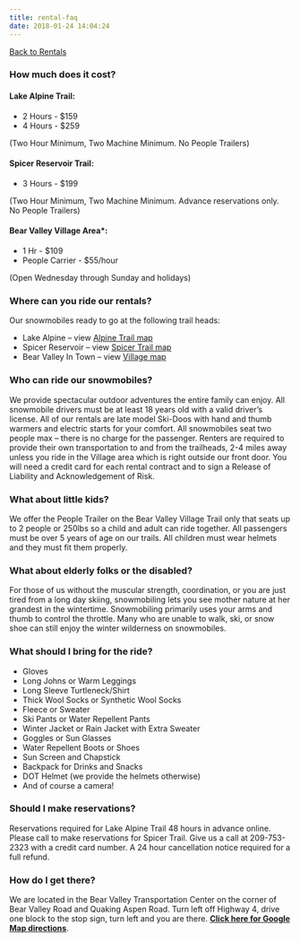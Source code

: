 ```yaml
---
title: rental-faq
date: 2018-01-24 14:04:24
---
```


<a href="/rentals" class="btn btn-primary"><i class="fa fa-arrow-circle-left"></i> Back to Rentals</a>

### How much does it cost?

#### Lake Alpine Trail:

*   2 Hours - $159
*   4 Hours - $259

(Two Hour Minimum, Two Machine Minimum. No People Trailers)

#### Spicer Reservoir Trail:

*   3 Hours - $199

(Two Hour Minimum, Two Machine Minimum. Advance reservations only. No People Trailers)

#### Bear Valley Village Area*:

*   1 Hr - $109
*   People Carrier - $55/hour

(Open Wednesday through Sunday and holidays)

### Where can you ride our rentals?

Our snowmobiles ready to go at the following trail heads:

*   Lake Alpine – view [Alpine Trail map](/files/Alpine_Map.jpg)
*   Spicer Reservoir – view [Spicer Trail map](/files/Spicer_Map.JPG)
*   Bear Valley In Town – view [Village map](/files/Bear_Valley_Village_Map.pdf)

### Who can ride our snowmobiles?

We provide spectacular outdoor adventures the entire family can enjoy. All snowmobile drivers must be at least 18 years old with a valid driver’s license. All of our rentals are late model Ski-Doos with hand and thumb warmers and electric starts for your comfort. All snowmobiles seat two people max – there is no charge for the passenger. Renters are required to provide their own transportation to and from the trailheads, 2-4 miles away unless you ride in the Village area which is right outside our front door. You will need a credit card for each rental contract and to sign a Release of Liability and Acknowledgement of Risk.

### What about little kids?

We offer the People Trailer on the Bear Valley Village Trail only that seats up to 2 people or 250lbs so a child and adult can ride together.  All passengers must be over 5 years of age on our trails. All children must wear helmets and they must fit them properly.

### What about elderly folks or the disabled?

For those of us without the muscular strength, coordination, or you are just tired from a long day skiing, snowmobiling lets you see mother nature at her grandest in the wintertime. Snowmobiling primarily uses your arms and thumb to control the throttle. Many who are unable to walk, ski, or snow shoe can still enjoy the winter wilderness on snowmobiles.

### What should I bring for the ride?

*   Gloves
*   Long Johns or Warm Leggings
*   Long Sleeve Turtleneck/Shirt
*   Thick Wool Socks or Synthetic Wool Socks
*   Fleece or Sweater
*   Ski Pants or Water Repellent Pants
*   Winter Jacket or Rain Jacket with Extra Sweater
*   Goggles or Sun Glasses
*   Water Repellent Boots or Shoes
*   Sun Screen and Chapstick
*   Backpack for Drinks and Snacks
*   DOT Helmet (we provide the helmets otherwise)
*   And of course a camera!

### Should I make reservations?

Reservations required for Lake Alpine Trail 48 hours in advance online. Please call to make reservations for Spicer Trail. Give us a call at 209-753-2323 with a credit card number. A 24 hour cancellation notice required for a full refund.

### How do I get there?

We are located in the Bear Valley Transportation Center on the corner of Bear Valley Road and Quaking Aspen Road. Turn left off Highway 4, drive one block to the stop sign, turn left and you are there. **[Click here for Google Map directions](https://www.google.com/maps/place/132+Bear+Valley+Rd,+Bear+Valley,+CA+95223/@38.463163,-120.0436304,17z/data=!3m1!4b1!4m5!3m4!1s0x80975622cdff8c23:0xb89ccbf7d68ffb3d!8m2!3d38.4631588!4d-120.0414417)**.
